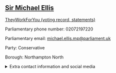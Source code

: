 ## <a href="https://members.parliament.uk/member/4116/contact">Sir Michael  Ellis</a>

<a href="https://www.theyworkforyou.com/mp/24866/michael_ellis/northampton_north">TheyWorkForYou (voting record, statements)</a> 

Parliamentary phone number: 02072197220 

Parliamentary email: michael.ellis.mp@parliament.uk 

Party: Conservative 

Borough: Northampton North 

<details><summary>Extra contact information and social media</summary> 
<li>Website: http://www.michaelellis.co.uk/</li>
<li>Twitter: https://twitter.com/Michael_Ellis1</li>
<li>Constituency office phone number: 02072197220</li>
<li>Constituency office email:</li>
<li>Facebook:</li>
<li>Instagram:</li>
<li>Youtube:</li>
<li>Linkedin:</li>
<li>Government department phone number:</li>
<li>Government department email:</li>
<li>Threads:</li>
<li>Party office phone number:</li>
<li>Party office email:</li>
<li>Tiktok:</li>
</details>